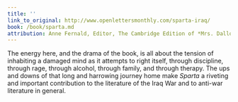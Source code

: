 ```yaml
---
title: ''
link_to_original: http://www.openlettersmonthly.com/sparta-iraq/
book: /book/sparta.md
attribution: Anne Fernald, Editor, The Cambridge Edition of *Mrs. Dalloway,* for *Open Letters Monthly*
---
```

The energy here, and the drama of the book, is all about the tension of inhabiting a damaged mind as it attempts to right itself, through discipline, through rage, through alcohol, through family, and through therapy. The ups and downs of that long and harrowing journey home make *Sparta* a riveting and important contribution to the literature of the Iraq War and to anti-war literature in general.


